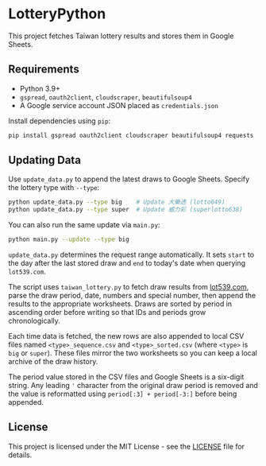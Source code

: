 # LotteryPython

This project fetches Taiwan lottery results and stores them in Google Sheets.

## Requirements
- Python 3.9+
- `gspread`, `oauth2client`, `cloudscraper`, `beautifulsoup4`
- A Google service account JSON placed as `credentials.json`

Install dependencies using `pip`:

```bash
pip install gspread oauth2client cloudscraper beautifulsoup4 requests
```

## Updating Data

Use `update_data.py` to append the latest draws to Google Sheets. Specify the lottery type with `--type`:

```bash
python update_data.py --type big    # Update 大樂透 (lotto649)
python update_data.py --type super  # Update 威力彩 (superlotto638)
```

You can also run the same update via `main.py`:

```bash
python main.py --update --type big
```

`update_data.py` determines the request range automatically. It sets `start` to
the day after the last stored draw and `end` to today's date when querying
`lot539.com`.

The script uses `taiwan_lottery.py` to fetch draw results from [lot539.com](https://www.lot539.com), parse the draw period, date, numbers and special number, then append the results to the appropriate worksheets. Draws are sorted by period in ascending order before writing so that IDs and periods grow chronologically.

Each time data is fetched, the new rows are also appended to local CSV files
named `<type>_sequence.csv` and `<type>_sorted.csv` (where `<type>` is `big` or
`super`). These files mirror the two worksheets so you can keep a local archive
of the draw history.

The period value stored in the CSV files and Google Sheets is a six-digit
string. Any leading `'` character from the original draw period is removed and
the value is reformatted using `period[:3] + period[-3:]` before being
appended.


## License

This project is licensed under the MIT License - see the [LICENSE](LICENSE) file for details.
